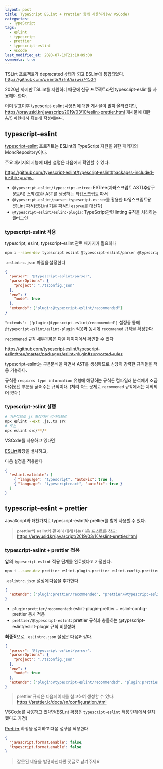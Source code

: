 ```yaml
---
layout: post
title: TypeScript ESLint + Prettier 함께 사용하기(w/ VSCode)
categories:
  - TypeScript
tags:
  - eslint
  - typescript
  - prettier
  - typescript-eslint
  - vscode
last_modified_at: 2020-07-19T21:10+09:00
comments: true
---
```


TSLint 프로젝트가 deprecated 상태가 되고 ESLint에 통합되었다.
<https://github.com/palantir/tslint/issues/4534>

2020년 까지만 TSLint를 지원하기 때문에 신규 프로젝트라면 typescript-eslint를 사용해야 한다.

이미 발표이후 typescript-eslint 사용법에 대한 게시물이 많이 올라왔지만,
<https://pravusid.kr/javascript/2019/03/10/eslint-prettier.html> 게시물에 대한 A/S 차원에서 뒤늦게 작성해본다.

## typescript-eslint

[typescript-eslint](https://github.com/typescript-eslint/typescript-eslint) 프로젝트는 ESLint의 TypeScript 지원을 위한 패키지의 MonoRepository이다.

주요 패키지의 기능에 대한 설명은 다음에서 확인할 수 있다.

<https://github.com/typescript-eslint/typescript-eslint#packages-included-in-this-project>

- `@typescript-eslint/typescript-estree`: ESTree(자바스크립트 AST(추상구문트리) 스펙)호환 AST를 생성하는 타입스크립트 파서
- `@typescript-eslint/parser`: `typescript-estree`를 활용한 타입스크립트용 ESLint 파서(ESLint 기본 파서인 `espree`를 대신함)
- `@typescript-eslint/eslint-plugin`: TypeScript관련 linting 규칙을 처리하는 플러그인

### typescript-eslint 적용

typescript, eslint, typescript-eslint 관련 패키지가 필요하다

```sh
npm i --save-dev typescript eslint @typescript-eslint/parser @typescript-eslint/eslint-plugin
```

`.eslintrc.json` 파일을 설정한다

```json
{
  "parser": "@typescript-eslint/parser",
  "parserOptions": {
    "project": "./tsconfig.json"
  },
  "env": {
    "node": true
  },
  "extends": ["plugin:@typescript-eslint/recommended"]
}
```

`"extends": ["plugin:@typescript-eslint/recommended"]` 설정을 통해 `@typescript-eslint/eslint-plugin` 적용과 동시에 `recommened` 규칙을 확장한다

`recommened` 규칙 세부목록은 다음 페이지에서 확인할 수 있다.

<https://github.com/typescript-eslint/typescript-eslint/tree/master/packages/eslint-plugin#supported-rules>

typescript-eslint는 구문분석을 하면서 AST를 생성하므로 상당히 강력한 규칙들을 적용 가능하다.

규칙중 `requires type information` 유형에 해당하는 규칙은 컴파일러 분석에서 조금 아쉬웠던 부분을 긁어주는 규칙이다.
(처리 속도 문제로 `recommened` 규칙에서는 제외되어 있다.)

### typescript-eslint 실행

```sh
# 기본적으로 js 확장자만 검사하므로
npx eslint --ext .js,.ts src
# 또는
npx eslint src/**/*
```

VSCode를 사용하고 있다면

[ESLint](https://marketplace.visualstudio.com/items?itemName=dbaeumer.vscode-eslint)확장을 설치하고,

다음 설정을 적용한다

```json
{
  "eslint.validate": [
    { "language": "typescript", "autoFix": true },
    { "language": "typescriptreact", "autoFix": true }
  ]
}
```

## typescript-eslint + prettier

JavaScript와 마찬가지로 typescript-eslint와 prettier를 함께 사용할 수 있다.

> prettier와 eslint의 관계에 대해서는 다음 포스트를 참조: <https://pravusid.kr/javascript/2019/03/10/eslint-prettier.html>

### typescript-eslint + prettier 적용

앞의 `typescript-eslint` 적용 단계를 완료했다고 가정한다.

```sh
npm i --save-dev prettier eslint-plugin-prettier eslint-config-prettier
```

`.eslintrc.json` 설정에 다음을 추가한다

```json
{
  "extends": ["plugin:prettier/recommended", "prettier/@typescript-eslint"]
}
```

- `plugin:prettier/recommended`: eslint-plugin-prettier + eslint-config-prettier 동시 적용
- `prettier/@typescript-eslint`: prettier 규칙과 충돌하는 @typescript-eslint/eslint-plugin 규칙 비활성화

**최종적**으로 `.eslintrc.json` 설정은 다음과 같다.

```json
{
  "parser": "@typescript-eslint/parser",
  "parserOptions": {
    "project": "./tsconfig.json"
  },
  "env": {
    "node": true
  },
  "extends": ["plugin:@typescript-eslint/recommended", "plugin:prettier/recommended", "prettier/@typescript-eslint"]
}
```

> prettier 규칙은 다음페이지를 참고하여 생성할 수 있다: <https://prettier.io/docs/en/configuration.html>

VSCode를 사용하고 있다면(ESLint 확장은 `typescript-eslint` 적용 단계에서 설치했다고 가정)

[Prettier](https://marketplace.visualstudio.com/items?itemName=esbenp.prettier-vscode) 확장을 설치하고 다음 설정을 적용한다

```json
{
  "javascript.format.enable": false,
  "typescript.format.enable": false
}
```

> 잘못된 내용을 발견하신다면 댓글로 남겨주세요
